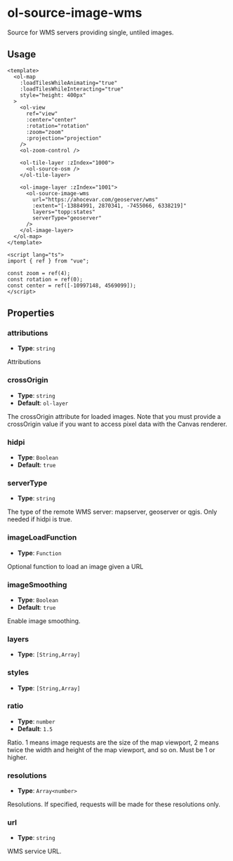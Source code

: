 # ol-source-image-wms

Source for WMS servers providing single, untiled images.

<script setup>
import ImageWMSDemo from "@demos/ImageWMSDemo.vue"
</script>

<ClientOnly>
<ImageWMSDemo />
</ClientOnly>

## Usage

```vue
<template>
  <ol-map
    :loadTilesWhileAnimating="true"
    :loadTilesWhileInteracting="true"
    style="height: 400px"
  >
    <ol-view
      ref="view"
      :center="center"
      :rotation="rotation"
      :zoom="zoom"
      :projection="projection"
    />
    <ol-zoom-control />

    <ol-tile-layer :zIndex="1000">
      <ol-source-osm />
    </ol-tile-layer>

    <ol-image-layer :zIndex="1001">
      <ol-source-image-wms
        url="https://ahocevar.com/geoserver/wms"
        :extent="[-13884991, 2870341, -7455066, 6338219]"
        layers="topp:states"
        serverType="geoserver"
      />
    </ol-image-layer>
  </ol-map>
</template>

<script lang="ts">
import { ref } from "vue";

const zoom = ref(4);
const rotation = ref(0);
const center = ref([-10997148, 4569099]);
</script>
```

## Properties

### attributions

- **Type**: `string`

Attributions

### crossOrigin

- **Type**: `string`
- **Default**: `ol-layer`

The crossOrigin attribute for loaded images. Note that you must provide a crossOrigin value if you want to access pixel data with the Canvas renderer.

### hidpi

- **Type**: `Boolean`
- **Default**: `true`

### serverType

- **Type**: `string`

The type of the remote WMS server: mapserver, geoserver or qgis. Only needed if hidpi is true.

### imageLoadFunction

- **Type**: `Function`

Optional function to load an image given a URL

### imageSmoothing

- **Type**: `Boolean`
- **Default**: `true`

Enable image smoothing.

### layers

- **Type**: `[String,Array]`

### styles

- **Type**: `[String,Array]`

### ratio

- **Type**: `number`
- **Default**: `1.5`

Ratio. 1 means image requests are the size of the map viewport, 2 means twice the width and height of the map viewport, and so on. Must be 1 or higher.

### resolutions

- **Type**: `Array<number>`

Resolutions. If specified, requests will be made for these resolutions only.

### url

- **Type**: `string`

WMS service URL.

